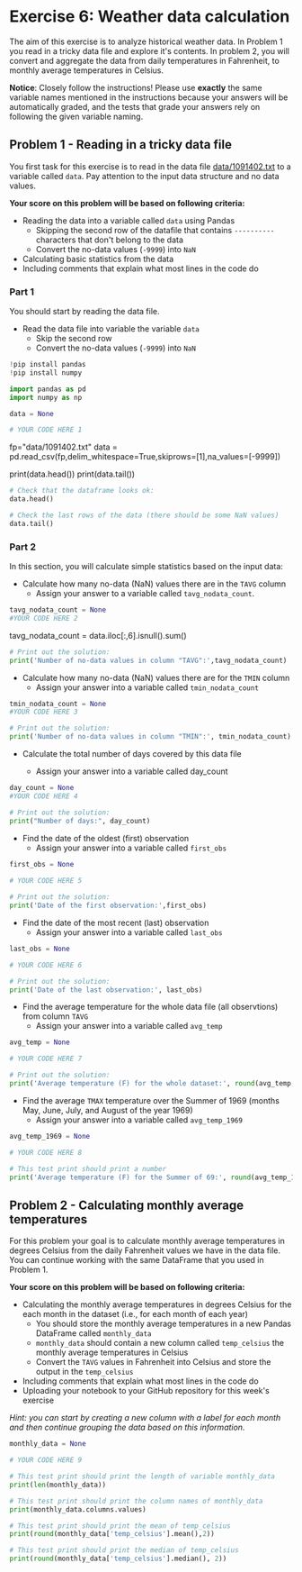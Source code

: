 # Exercise 6: Weather data calculation

The aim of this exercise is to analyze historical weather data. In Problem 1 you read in a tricky data file and explore it's contents. In problem 2, you will convert and aggregate the data from daily temperatures in Fahrenheit, to monthly average temperatures in Celsius. 

**Notice**: Closely follow the instructions! Please use **exactly** the same variable names mentioned in the instructions because your answers will be automatically graded, and the tests that grade your answers rely on following the given variable naming. 


## Problem 1 - Reading in a tricky data file 

You first task for this exercise is to read in the data file [data/1091402.txt](data/1091402.txt) to a variable called `data`. Pay attention to the input data structure and no data values.

**Your score on this problem will be based on following criteria:**

- Reading the data into a variable called `data` using Pandas
    - Skipping the second row of the datafile that contains `----------` characters that don't belong to the data
    - Convert the no-data values (`-9999`) into `NaN` 
- Calculating basic statistics from the data
- Including comments that explain what most lines in the code do

### Part 1

You should start by reading the data file.

- Read the data file into variable the variable `data`
    - Skip the second row
    - Convert the no-data values (`-9999`) into `NaN`


```python
!pip install pandas
!pip install numpy
```


```python
import pandas as pd
import numpy as np
```


```python
data = None

# YOUR CODE HERE 1
```
fp="data/1091402.txt"
data = pd.read_csv(fp,delim_whitespace=True,skiprows=[1],na_values=[-9999])

print(data.head())
print(data.tail())


```python
# Check that the dataframe looks ok:
data.head()
```


```python
# Check the last rows of the data (there should be some NaN values)
data.tail()
```

### Part 2 

In this section, you will calculate simple statistics based on the input data:

- Calculate how many no-data (NaN) values there are in the `TAVG` column
    - Assign your answer to a variable called `tavg_nodata_count`.


```python
tavg_nodata_count = None
#YOUR CODE HERE 2
```
tavg_nodata_count = data.iloc[:,6].isnull().sum()


```python
# Print out the solution:
print('Number of no-data values in column "TAVG":',tavg_nodata_count)
```

- Calculate how many no-data (NaN) values there are for the `TMIN` column
    - Assign your answer into a variable called `tmin_nodata_count`


```python
tmin_nodata_count = None
#YOUR CODE HERE 3
```


```python
# Print out the solution:
print('Number of no-data values in column "TMIN":', tmin_nodata_count)
```

- Calculate the total number of days covered by this data file

    - Assign your answer into a variable called day_count


```python
day_count = None 
#YOUR CODE HERE 4
```


```python
# Print out the solution:
print("Number of days:", day_count)
```

- Find the date of the oldest (first) observation
    - Assign your answer into a variable called `first_obs`


```python
first_obs = None
 
# YOUR CODE HERE 5
```


```python
# Print out the solution:
print('Date of the first observation:',first_obs)
```

- Find the date of the most recent (last) observation
    - Assign your answer into a variable called `last_obs`


```python
last_obs = None

# YOUR CODE HERE 6
```


```python
# Print out the solution:
print('Date of the last observation:', last_obs)
```

- Find the average temperature for the whole data file (all observtions) from column `TAVG`
    - Assign your answer into a variable called `avg_temp`


```python
avg_temp = None

# YOUR CODE HERE 7
```


```python
# Print out the solution:
print('Average temperature (F) for the whole dataset:', round(avg_temp, 2))
```

- Find the average `TMAX` temperature over the Summer of 1969 (months May, June, July, and August of the year 1969)
    - Assign your answer into a variable called `avg_temp_1969`


```python
avg_temp_1969 = None

# YOUR CODE HERE 8
```


```python
# This test print should print a number
print('Average temperature (F) for the Summer of 69:', round(avg_temp_1969, 2))
```

## Problem 2 - Calculating monthly average temperatures

For this problem your goal is to calculate monthly average temperatures in degrees Celsius from the daily Fahrenheit values we have in the data file. You can continue working with the same DataFrame that you used in Problem 1.

**Your score on this problem will be based on following criteria:**

- Calculating the monthly average temperatures in degrees Celsius for the each month in the dataset (i.e., for each month of each year)
    - You should store the monthly average temperatures in a new Pandas DataFrame called `monthly_data`
    - `monthly_data` should contain a new column called `temp_celsius` the monthly average temperatures in Celsius
    - Convert the `TAVG` values in Fahrenheit into Celsius and store the output in the `temp_celsius`
- Including comments that explain what most lines in the code do
- Uploading your notebook to your GitHub repository for this week's exercise

*Hint: you can start by creating a new column with a label for each month and then continue grouping the data based on this information.*


```python
monthly_data = None

# YOUR CODE HERE 9
```


```python
# This test print should print the length of variable monthly_data
print(len(monthly_data))
```


```python
# This test print should print the column names of monthly_data
print(monthly_data.columns.values)
```


```python
# This test print should print the mean of temp_celsius
print(round(monthly_data['temp_celsius'].mean(),2))
```


```python
# This test print should print the median of temp_celsius
print(round(monthly_data['temp_celsius'].median(), 2))
```


